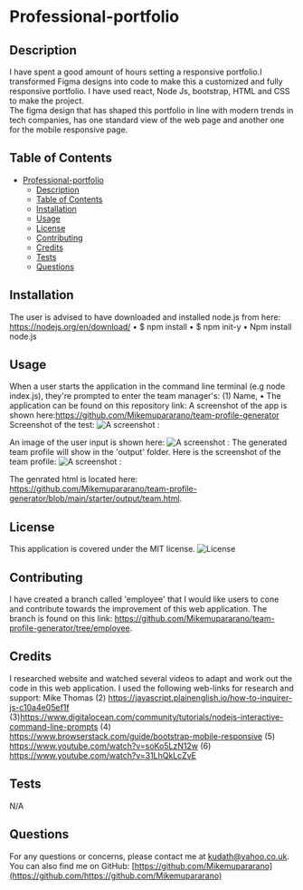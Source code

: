# Professional-portfolio
## Description
I have spent a good amount of hours setting a responsive portfolio.I transformed Figma designs into code to make this a customized and fully responsive portfolio. I have used react, Node Js, bootstrap, HTML and CSS to make the project.  
The figma design that has shaped this portfolio in line with modern trends in tech companies, has one standard view of the web page and another one for the mobile responsive page.

 
## Table of Contents
- [Professional-portfolio](#professional-portfolio)
  - [Description](#description)
  - [Table of Contents](#table-of-contents)
  - [Installation](#installation)
  - [Usage](#usage)
  - [License](#license)
  - [Contributing](#contributing)
  - [Credits](#credits)
  - [Tests](#tests)
  - [Questions](#questions)

## Installation
The user is advised to have downloaded and installed node.js from here: https://nodejs.org/en/download/
•	$ npm install
•	$ npm init-y
•	Npm install node.js


## Usage
When a user starts the application in the command line terminal (e.g node index.js), they're prompted to enter the team manager's: (1) Name, 
•	The application can be found on this repository link:
A screenshot of the app is shown here:https://github.com/Mikemupararano/team-profile-generator
Screenshot of the test:
![A screenshot :](./assets/final-test.png)

An image of the user input is shown here:
![A screenshot :](./assets/final-user-input.png)
The generated team profile will show in the 'output' folder. Here is the screenshot of the team profile: 
![A screenshot :](./assets/final-screenshot.png)

The genrated html is located here: https://github.com/Mikemupararano/team-profile-generator/blob/main/starter/output/team.html.

## License
This application is covered under the MIT license.
![License](https://img.shields.io/badge/license-MIT-blue.svg)
## Contributing
I have created a branch called 'employee' that I would like users to cone and contribute towards the improvement of this web application. The branch is found on this link: https://github.com/Mikemupararano/team-profile-generator/tree/employee.

## Credits
I researched website and watched several videos to adapt and work out the code in this web application. I used the following web-links for research and support:
Mike Thomas
(2) https://javascript.plainenglish.io/how-to-inquirer-js-c10a4e05ef1f
(3)https://www.digitalocean.com/community/tutorials/nodejs-interactive-command-line-prompts
(4) https://www.browserstack.com/guide/bootstrap-mobile-responsive
(5) https://www.youtube.com/watch?v=soKo5LzN12w
(6) https://www.youtube.com/watch?v=31LhQkLcZvE

## Tests
N/A

## Questions
For any questions or concerns, please contact me at [kudath@yahoo.co.uk](mailto:kudath@yahoo.co.uk).
You can also find me on GitHub: [https://github.com/Mikemupararano](https://github.com/https://github.com/Mikemupararano)
